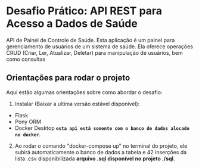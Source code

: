 #   Desafio Prático: API REST para Acesso a Dados de Saúde

 API de Painel de Controle de Saúde. Esta aplicação é um painel para gerenciamento de usuários de um sistema de saúde. Ela oferece operações CRUD (Criar, Ler, Atualizar, Deletar) para manipulação de usuários, bem como consultas

## Orientações para rodar o projeto

Aqui estão algumas orientações sobre como abordar o desafio:

1.  Instalar (Baixar a ultima versão estável disponível):
- Flask 
- Pony ORM
- Docker Desktop  **`esta api está somente com o banco de dados alocado no docker`**.
2.  Ao rodar o comando "docker-compose up" no terminal do projeto, ele subirá automaticamente o banco de dados a tabela e 42 inserções da lista .csv disponíbilizada **arquivo .sql disponível no projeto ./sql**.
